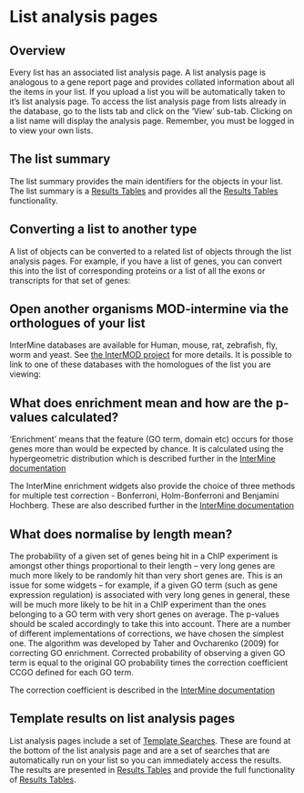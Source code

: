 # List analysis pages

## Overview

Every list has an associated list analysis page. A list analysis page is analogous to a gene report page and provides collated information about all the items in your list. If you upload a list you will be automatically taken to it’s list analysis page. To access the list analysis page from lists already in the database, go to the lists tab and click on the ‘View’ sub-tab. Clicking on a list name will display the analysis page. Remember, you must be logged in to view your own lists.

## The list summary

The list summary provides the main identifiers for the objects in your list. The list summary is a [Results Tables](https://flymine.readthedocs.io/en/latest/results-tables/Documentationresultstables.html#resultstables) and provides all the [Results Tables](https://flymine.readthedocs.io/en/latest/results-tables/Documentationresultstables.html#resultstables) functionality.

## Converting a list to another type

A list of objects can be converted to a related list of objects through the list analysis pages. For example, if you have a list of genes, you can convert this into the list of corresponding proteins or a list of all the exons or transcripts for that set of genes:

## Open another organisms MOD-intermine via the orthologues of your list

InterMine databases are available for Human, mouse, rat, zebrafish, fly, worm and yeast. See [the InterMOD project](http://intermod.intermine.org/) for more details. It is possible to link to one of these databases with the homologues of the list you are viewing:

## What does enrichment mean and how are the p-values calculated?

‘Enrichment’ means that the feature \(GO term, domain etc\) occurs for those genes more than would be expected by chance. It is calculated using the hypergeometric distribution which is described further in the [InterMine documentation](http://intermine.readthedocs.org/en/latest/embedding/list-widgets/enrichment-widgets/)

The InterMine enrichment widgets also provide the choice of three methods for multiple test correction - Bonferroni, Holm-Bonferroni and Benjamini Hochberg. These are also described further in the [InterMine documentation](http://intermine.readthedocs.org/en/latest/embedding/list-widgets/enrichment-widgets/)

## What does normalise by length mean?

The probability of a given set of genes being hit in a ChIP experiment is amongst other things proportional to their length – very long genes are much more likely to be randomly hit than very short genes are. This is an issue for some widgets – for example, if a given GO term \(such as gene expression regulation\) is associated with very long genes in general, these will be much more likely to be hit in a ChIP experiment than the ones belonging to a GO term with very short genes on average. The p-values should be scaled accordingly to take this into account. There are a number of different implementations of corrections, we have chosen the simplest one. The algorithm was developed by Taher and Ovcharenko \(2009\) for correcting GO enrichment. Corrected probability of observing a given GO term is equal to the original GO probability times the correction coefficient CCGO defined for each GO term.

The correction coefficient is described in the [InterMine documentation](http://intermine.readthedocs.org/en/latest/embedding/list-widgets/enrichment-widgets/)

## Template results on list analysis pages

List analysis pages include a set of [Template Searches](https://flymine.readthedocs.io/en/latest/templates/Documentationtemplatesearches.html#templatesearches). These are found at the bottom of the list analysis page and are a set of searches that are automatically run on your list so you can immediately access the results. The results are presented in [Results Tables](https://flymine.readthedocs.io/en/latest/results-tables/Documentationresultstables.html#resultstables) and provide the full functionality of [Results Tables](https://flymine.readthedocs.io/en/latest/results-tables/Documentationresultstables.html#resultstables).

